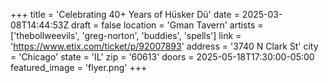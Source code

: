 +++
title = 'Celebrating 40+ Years of Hüsker Dü'
date = 2025-03-08T14:44:53Z
draft = false
location = 'Gman Tavern'
artists = ['thebollweevils', 'greg-norton', 'buddies', 'spells']
link = 'https://www.etix.com/ticket/p/92007893'
address = '3740 N Clark St'
city = 'Chicago'
state = 'IL'
zip = '60613'
doors = 2025-05-18T17:30:00-05:00
featured_image = 'flyer.png'
+++
